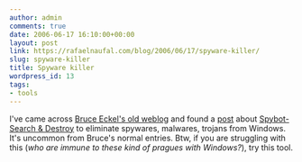 ```yaml
---
author: admin
comments: true
date: 2006-06-17 16:10:00+00:00
layout: post
link: https://rafaelnaufal.com/blog/2006/06/17/spyware-killer/
slug: spyware-killer
title: Spyware killer
wordpress_id: 13
tags:
- tools
---
```


I've came across [Bruce Eckel's old weblog](http://mindview.net/WebLog) and found a [post](http://mindview.net/WebLog/log-0019) about [Spybot-Search & Destroy](http://www.spybot.info/en/home/index.html) to eliminate spywares, malwares, trojans from Windows. It's uncommon from Bruce's normal entries. Btw, if you are struggling with this (_who are immune to these kind of pragues with Windows?_), try this tool.
